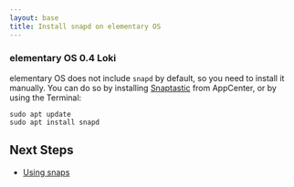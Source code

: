 ```yaml
---
layout: base
title: Install snapd on elementary OS
---
```


### elementary OS 0.4 Loki

elementary OS does not include `snapd` by default, so you need to install it
manually. You can do so by installing [Snaptastic][1] from AppCenter, or by
using the Terminal:

```
sudo apt update
sudo apt install snapd
```

[1]: https://appcenter.elementary.io/com.github.bartzaalberg.snaptastic.desktop

## Next Steps

 * [Using snaps](usage)
